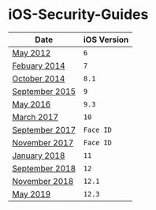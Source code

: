 # iOS-Security-Guides

| Date            | iOS Version |
| ----            | ----------- |
| [May 2012](https://github.com/0xmachos/iOS-Security-Guides/blob/master/iOS_Security_Guide_May12.pdf)        | `6`           |
| [Febuary 2014](https://github.com/0xmachos/iOS-Security-Guides/blob/master/iOS_Security_Guide_Feb14.pdf)    |  `7`	      |
| [October 2014](https://github.com/0xmachos/iOS-Security-Guides/blob/master/iOS_Security_Guide_September14.pdf)  |  `8.1`     |
| [September 2015](https://github.com/0xmachos/iOS-Security-Guides/blob/master/iOS_Security_Guide_September15.pdf)  |  `9`       |
| [May 2016](https://github.com/0xmachos/iOS-Security-Guides/blob/master/iOS_Security_Guide_May16.pdf)        |  `9.3`     |
| [March 2017](https://github.com/0xmachos/iOS-Security-Guides/blob/master/iOS_Security_Guide_March17.pdf)      |  `10`
| [September 2017](https://github.com/0xmachos/iOS-Security-Guides/blob/master/FaceID_Security_Guide_Sept17.pdf) | `Face ID` |
| [November 2017](https://github.com/0xmachos/iOS-Security-Guides/blob/master/FaceID_Security_Guide_Nov17.pdf)   | `Face ID` |
| [January 2018](https://github.com/0xmachos/iOS-Security-Guides/blob/master/iOS_Security_Guide_Jan18.pdf) 	| `11`			|
| [September 2018](https://github.com/0xmachos/iOS-Security-Guides/blob/master/iOS_Security_Guide_September18.pdf) | `12` | 
| [November 2018](https://github.com/0xmachos/iOS-Security-Guides/blob/master/iOS_Security_Guide_November18.pdf)  | `12.1` |
| [May 2019](https://github.com/0xmachos/iOS-Security-Guides/blob/master/iOS_Security_Guide_May19.pdf)            | `12.3` |
